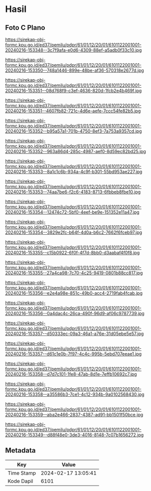 # Hasil

## Foto C Plano

https://sirekap-obj-formc.kpu.go.id/ed37/pemilu/pdpr/61/01/12/20/01/6101122001001-20240216-153348--3c7f9afa-e0d6-4309-88ef-a5adb0f33c10.jpg

https://sirekap-obj-formc.kpu.go.id/ed37/pemilu/pdpr/61/01/12/20/01/6101122001001-20240216-153350--748a1446-899e-48be-af36-570318e2677d.jpg

https://sirekap-obj-formc.kpu.go.id/ed37/pemilu/pdpr/61/01/12/20/01/6101122001001-20240216-153351--08d768f9-c3ef-4636-820d-1fcb2e4b469f.jpg

https://sirekap-obj-formc.kpu.go.id/ed37/pemilu/pdpr/61/01/12/20/01/6101122001001-20240216-153351--4607fb82-721c-4d6e-aefe-7ccc54fe82b5.jpg

https://sirekap-obj-formc.kpu.go.id/ed37/pemilu/pdpr/61/01/12/20/01/6101122001001-20240216-153352--b95a57a1-701b-4750-8ef3-7a753a9357cd.jpg

https://sirekap-obj-formc.kpu.go.id/ed37/pemilu/pdpr/61/01/12/20/01/6101122001001-20240216-153352--963a86d4-285c-4987-aef0-8d59ec82bd25.jpg

https://sirekap-obj-formc.kpu.go.id/ed37/pemilu/pdpr/61/01/12/20/01/6101122001001-20240216-153353--8a1c1c6b-934a-4c9f-b301-55bd953ae227.jpg

https://sirekap-obj-formc.kpu.go.id/ed37/pemilu/pdpr/61/01/12/20/01/6101122001001-20240216-153353--74aa7be6-f2c6-4183-8713-6fbbeb8fbe10.jpg

https://sirekap-obj-formc.kpu.go.id/ed37/pemilu/pdpr/61/01/12/20/01/6101122001001-20240216-153354--12474c72-5bf0-4eef-be9e-151352e11a47.jpg

https://sirekap-obj-formc.kpu.go.id/ed37/pemilu/pdpr/61/01/12/20/01/6101122001001-20240216-153354--3829e2fc-b64f-4d0a-b6c2-7662f6fceb97.jpg

https://sirekap-obj-formc.kpu.go.id/ed37/pemilu/pdpr/61/01/12/20/01/6101122001001-20240216-153355--c15b0922-6f0f-4f7d-8bb0-d3aabaf4f0f8.jpg

https://sirekap-obj-formc.kpu.go.id/ed37/pemilu/pdpr/61/01/12/20/01/6101122001001-20240216-153355--27a4ca98-7c70-4c25-9419-0801b88cc817.jpg

https://sirekap-obj-formc.kpu.go.id/ed37/pemilu/pdpr/61/01/12/20/01/6101122001001-20240216-153356--e2e4a98e-851c-49b0-acc4-2719fab4fcab.jpg

https://sirekap-obj-formc.kpu.go.id/ed37/pemilu/pdpr/61/01/12/20/01/6101122001001-20240216-153356--0a4dac4c-26ca-490f-96d9-af06c9787739.jpg

https://sirekap-obj-formc.kpu.go.id/ed37/pemilu/pdpr/61/01/12/20/01/6101122001001-20240216-153357--d50333ec-09a3-46a1-a76e-31d05ebe5e57.jpg

https://sirekap-obj-formc.kpu.go.id/ed37/pemilu/pdpr/61/01/12/20/01/6101122001001-20240216-153357--d61c1e0b-7f97-4c4c-995b-5ebd707eeae1.jpg

https://sirekap-obj-formc.kpu.go.id/ed37/pemilu/pdpr/61/01/12/20/01/6101122001001-20240216-153358--d7d7c101-1fe8-47ab-8d1e-7effb10692c7.jpg

https://sirekap-obj-formc.kpu.go.id/ed37/pemilu/pdpr/61/01/12/20/01/6101122001001-20240216-153358--a35586b3-7ce1-4c12-934b-9a0102568430.jpg

https://sirekap-obj-formc.kpu.go.id/ed37/pemilu/pdpr/61/01/12/20/01/6101122001001-20240216-153359--aba2e466-2837-4387-ad91-bb1501f50bce.jpg

https://sirekap-obj-formc.kpu.go.id/ed37/pemilu/pdpr/61/01/12/20/01/6101122001001-20240216-153349--d88f48e0-3de3-4016-8148-7c07b1656272.jpg


## Metadata

| Key        | Value               |
| ---------- | ------------------- |
| Time Stamp | 2024-02-17 13:05:41 |
| Kode Dapil | 6101                |



